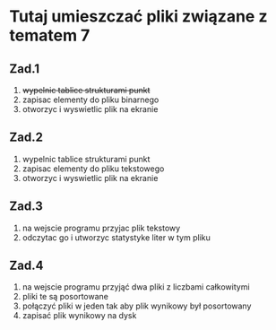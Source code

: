 # Tutaj umieszczać pliki związane z tematem 7
## Zad.1
1) ~~wypelnic tablice strukturami punkt~~
2) zapisac elementy do pliku binarnego
3) otworzyc i wyswietlic plik na ekranie
## Zad.2
1) wypelnic tablice strukturami punkt
2) zapisac elementy do pliku tekstowego
3) otworzyc i wyswietlic plik na ekranie
## Zad.3
1) na wejscie programu przyjac plik tekstowy
2) odczytac go i utworzyc statystyke liter w tym pliku
## Zad.4
1) na wejscie programu przyjąć dwa pliki z liczbami całkowitymi
2) pliki te są posortowane
3) połączyć pliki w jeden tak aby plik wynikowy był posortowany
4) zapisać plik wynikowy na dysk